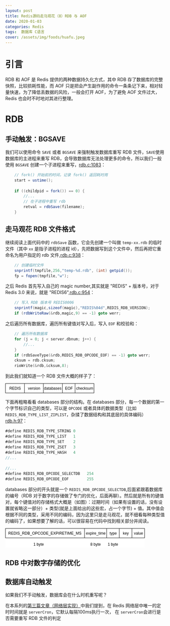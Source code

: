```yaml
---
layout: post
title: Redis源码走马观花（8）RDB 与 AOF
date: 2020-01-03
categories: Redis
tags:  数据库 C语言
cover: /assets/img/foods/huafu.jpeg
---
```


# 引言

RDB 和 AOF 是 Redis 提供的两种数据持久化方式，其中 RDB 存了数据库的完整快照，比较损耗性能，而 AOF 只是把会产生副作用的命令一条条记下来，相对轻量快速，为了降低丢数据的风险，一般会打开 AOF，为了避免 AOF 文件过大，Redis 也会时不时地对其进行整理。

# RDB

## 手动触发：BGSAVE

我们可以使用命令 `SAVE` 或者 `BGSAVE` 来强制触发数据库重写 RDB 文件，`SAVE`使用数据库的主进程来重写 RDB，会导致数据库无法处理更多的命令，所以我们一般使用 `BGSAVE` 创建一个子进程来重写，[rdb.c:1083](https://github.com/DQinYuan/redis-3.0-annotated/blob/unstable/src/rdb.c#L1083)：

```java
    // fork() 开始前的时间，记录 fork() 返回耗时用
    start = ustime();

    if ((childpid = fork()) == 0) {
        //...
        // 在子进程中重写 rdb
        retval = rdbSave(filename);
    }
```

## 走马观花 RDB 文件格式

继续阅读上面代码中的 `rdbSave` 函数，它会先创建一个叫做 `temp-xx.rdb` 的临时文件（其中 `xx` 是指子进程的进程 id），先把数据写到这个文件中，然后再把它重命名为用户指定的 rdb 文件,[rdb.c:938](https://github.com/DQinYuan/redis-3.0-annotated/blob/unstable/src/rdb.c#L938)：

```java
    // 创建临时文件
    snprintf(tmpfile,256,"temp-%d.rdb", (int) getpid());
    fp = fopen(tmpfile,"w");
```

之后 Redis 首先写入自己的 magic number,其实就是 "REDIS" + 版本号，对于 Redis 3.0 来说，就是 "REDIS6",[rdb.c:954](https://github.com/DQinYuan/redis-3.0-annotated/blob/unstable/src/rdb.c#L954)：

```java
    // 写入 RDB 版本号 REDIS0006
    snprintf(magic,sizeof(magic),"REDIS%04d",REDIS_RDB_VERSION);
    if (rdbWriteRaw(&rdb,magic,9) == -1) goto werr;
```

之后遍历所有数据库，遍历所有键值对写入后，写入 `EOF` 和校验和：

```c
    // 遍历所有数据库
    for (j = 0; j < server.dbnum; j++) {
        //...
    }
    if (rdbSaveType(&rdb,REDIS_RDB_OPCODE_EOF) == -1) goto werr;
    cksum = rdb.cksum;
    rioWrite(&rdb,&cksum,8);
```

到此我们就知道一个 RDB 文件大概的样子了：

![rdb文件结构](/assets/img/redis-read/rdb-struct.png)

下面再粗略看看 databases 部分的结构。在 databases 部分，每一个数据的第一个字节标识自己的类型，可以是 `OPCODE` 或者具体的数据类型（比如 `REDIS_RDB_TYPE_LIST_ZIPLIST`，杂揉了数据结构和其底层的具体编码）[rdb.h:97](https://github.com/DQinYuan/redis-3.0-annotated/blob/unstable/src/rdb.h#L97)：

```java
#define REDIS_RDB_TYPE_STRING 0
#define REDIS_RDB_TYPE_LIST   1
#define REDIS_RDB_TYPE_SET    2
#define REDIS_RDB_TYPE_ZSET   3
#define REDIS_RDB_TYPE_HASH   4
//...

//...
#define REDIS_RDB_OPCODE_SELECTDB   254
#define REDIS_RDB_OPCODE_EOF        255
```

databases 部分的开头就是一个 `REDIS_RDB_OPCODE_SELECTDB`,后面紧跟着数据库的编号（RDB 对于数字的存储做了专门的优化，后面再聊）。然后就是所有的键值对，每个键值对的存储格式大概是（如图）：过期时间（如果有设置的话，没有设置就省略这一部分）+ 类型(就是上面给出的这些宏，占一个字节) + 值。其中值会根据不同的类型，采用不同的编码，因为这里只是走马观花，就不细看每种类型值的编码了，如果想要了解的话，可以很容易在代码中找到相关部分并阅读。

![read中单个 kv 存储](/assets/img/redis-read/kvpair.png)

## RDB 中对数字存储的优化




## 数据库自动触发

如果我们不手动触发，数据库会在什么时机重写呢？

在本系列的[第三篇文章（网络层实现）](http://dqyuan.top/2019/11/07/redis-read-3.html)中我们提到，在 Redis 网络层中唯一的定时时间就是 `serverCron`，它默认每隔100ms执行一次， 在 `serverCron`会进行是否需要重写 RDB 文件的判定

